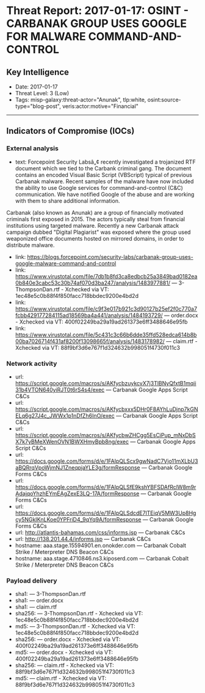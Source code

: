 # Threat Report: 2017-01-17: OSINT - CARBANAK GROUP USES GOOGLE FOR MALWARE COMMAND-AND-CONTROL


## Key Intelligence
* Date: 2017-01-17
* Threat Level: 3 (Low)
* Tags: misp-galaxy:threat-actor="Anunak", tlp:white, osint:source-type="blog-post", veris:actor:motive="Financial"

---

## Indicators of Compromise (IOCs)
### External analysis
* text: Forcepoint Security Labsâ„¢ recently investigated a trojanized RTF document which we tied to the Carbank criminal gang. The document contains an encoded Visual Basic Script (VBScript) typical of previous Carbanak malware. Recent samples of the malware have now included the ability to use Google services for command-and-control (C&C) communication. We have notified Google of the abuse and are working with them to share additional information.

Carbanak (also known as Anunak) are a group of financially motivated criminals first exposed in 2015. The actors typically steal from financial institutions using targeted malware. Recently a new Carbanak attack campaign dubbed "Digital Plagiarist" was exposed where the group used weaponized office documents hosted on mirrored domains, in order to distribute malware.
* link: https://blogs.forcepoint.com/security-labs/carbanak-group-uses-google-malware-command-and-control
* link: https://www.virustotal.com/file/7db1b8fd3ca8edbcb25a3849bad0182ea0b840e3cabc53c30b74af070d3ba247/analysis/1483977881/ — 3-ThompsonDan.rtf - Xchecked via VT: 1ec48e5c0b88f4f850facc718bbdec9200e4bd2d
* link: https://www.virustotal.com/file/c9f3e017b921c3d90127b25ef2f0c770a7fcbb429177284115ad18569ba4a441/analysis/1484193729/ — order.docx - Xchecked via VT: 400f02249ba29a19ad261373e6ff3488646e95fb
* link: https://www.virustotal.com/file/5c431c3c66b6dde35ffd528edca614b8b00ba7026714f431af8200f13098665f/analysis/1483178982/ — claim.rtf - Xchecked via VT: 88f9bf3d6e767f1d324632b998051f4730f011c3

### Network activity
* url: https://script.google.com/macros/s/AKfycbzuykcvX7j3TlBNyQfxtB1mqii31b4VTON640yiRJT0t6rS4s4/exec — Carbanak Google Apps Script C&Cs
* url: https://script.google.com/macros/s/AKfycbxxx5DHr0F8AYhLuDjnp7kGNELq6g27J4c_JWWx1p1nDfZh6InO/exec — Carbanak Google Apps Script C&Cs
* url: https://script.google.com/macros/s/AKfycbwZHCgg5EsCiPup_mNxDbSX7k7yBMeXWenOVN1BWXHmyBpb8ng/exec — Carbanak Google Apps Script C&Cs
* url: https://docs.google.com/forms/d/e/1FAIpQLScx9gwNadC7Vjo11mXLbU3aBQRrqVpoWjmNJ1ZneqpjaYLE3g/formResponse — Carbanak Google Forms C&Cs
* url: https://docs.google.com/forms/d/e/1FAIpQLSfE9kshYBFSDAfRclW8m9rAdajqoYhzhEYmEAgZexE3LQ-17A/formResponse — Carbanak Google Forms C&Cs
* url: https://docs.google.com/forms/d/e/1FAIpQLSdcdE7lTEiqV5MW3Up8Hgcy5NGkIKnLKoe0YPFriD4_9qYq9A/formResponse — Carbanak Google Forms C&Cs
* url: http://atlantis-bahamas.com/css/informs.jsp — Carbanak C&Cs
* url: http://138.201.44.4/informs.jsp — Carbanak C&Cs
* hostname: aaa.stage.15594901.en.onokder.com — Carbanak Cobalt Strike / Meterpreter DNS Beacon C&Cs
* hostname: aaa.stage.4710846.ns3.kiposerd.com — Carbanak Cobalt Strike / Meterpreter DNS Beacon C&Cs

### Payload delivery
* sha1: <sha1> — 3-ThompsonDan.rtf
* sha1: <sha1> — order.docx
* sha1: <sha1> — claim.rtf
* sha256: <sha256> — 3-ThompsonDan.rtf - Xchecked via VT: 1ec48e5c0b88f4f850facc718bbdec9200e4bd2d
* md5: <md5> — 3-ThompsonDan.rtf - Xchecked via VT: 1ec48e5c0b88f4f850facc718bbdec9200e4bd2d
* sha256: <sha256> — order.docx - Xchecked via VT: 400f02249ba29a19ad261373e6ff3488646e95fb
* md5: <md5> — order.docx - Xchecked via VT: 400f02249ba29a19ad261373e6ff3488646e95fb
* sha256: <sha256> — claim.rtf - Xchecked via VT: 88f9bf3d6e767f1d324632b998051f4730f011c3
* md5: <md5> — claim.rtf - Xchecked via VT: 88f9bf3d6e767f1d324632b998051f4730f011c3
